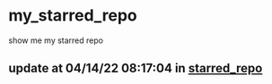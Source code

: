 # my_starred_repo
show me my starred repo

update at 04/14/22 08:17:04 in [starred_repo](./index.html)
---


